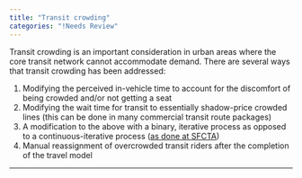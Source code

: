 ```yaml
---
title: "Transit crowding"
categories: "!Needs Review"
---
```


Transit crowding is an important consideration in urban areas where the core transit network cannot accommodate demand. There are several ways that transit crowding has been addressed:

1.  Modifying the perceived in-vehicle time to account for the discomfort of being crowded and/or not getting a seat
2.  Modifying the wait time for transit to essentially shadow-price crowded lines (this can be done in many commercial transit route packages)
3.  A modification to the above with a binary, iterative process as opposed to a continuous-iterative process ([as done at SFCTA](SFCTA_Paper_incorporating_crowding))
4.  Manual reassignment of overcrowded transit riders after the completion of the travel model

------------------------------------------------------------------------

